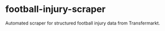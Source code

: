 # football-injury-scraper
Automated scraper for structured football injury data from Transfermarkt.

